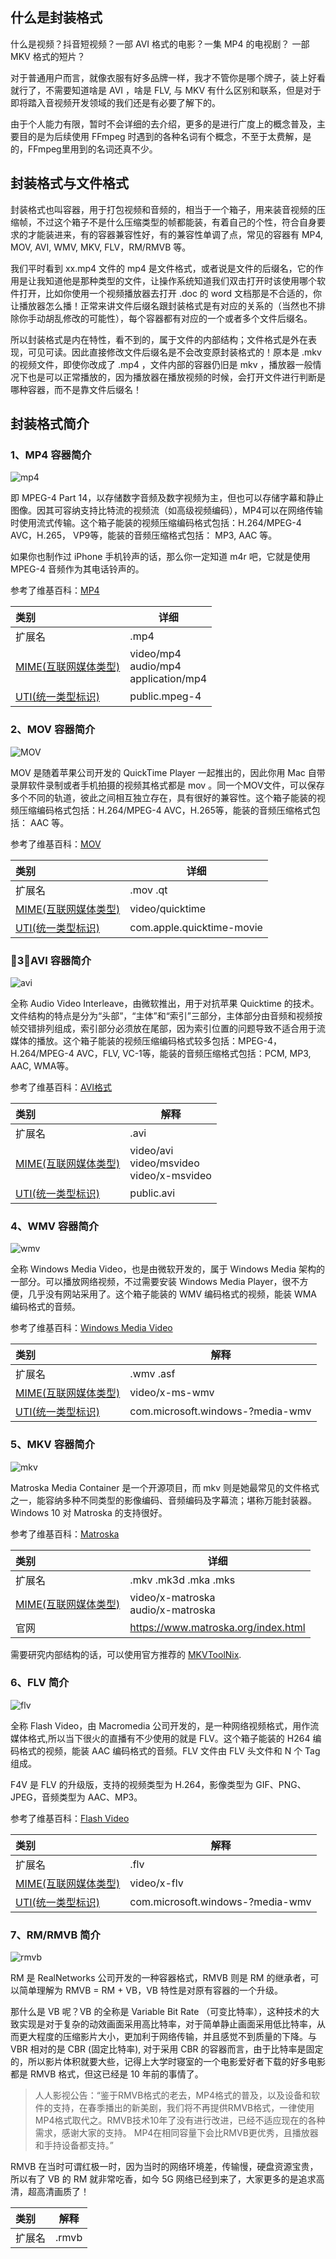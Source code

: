 ## 什么是封装格式

什么是视频？抖音短视频？一部 AVI 格式的电影？一集 MP4 的电视剧？ 一部 MKV 格式的短片？

对于普通用户而言，就像衣服有好多品牌一样，我才不管你是哪个牌子，装上好看就行了，不需要知道啥是 AVI ，啥是 FLV, 与 MKV 有什么区别和联系，但是对于即将踏入音视频开发领域的我们还是有必要了解下的。

由于个人能力有限，暂时不会详细的去介绍，更多的是进行广度上的概念普及，主要目的是为后续使用 FFmpeg 时遇到的各种名词有个概念，不至于太费解，是的，FFmpeg里用到的名词还真不少。

## 封装格式与文件格式

封装格式也叫容器，用于打包视频和音频的，相当于一个箱子，用来装音视频的压缩帧，不过这个箱子不是什么压缩类型的帧都能装，有着自己的个性，符合自身要求的才能装进来，有的容器兼容性好，有的兼容性单调了点，常见的容器有 MP4, MOV, AVI,  WMV, MKV, FLV，RM/RMVB 等。

我们平时看到 xx.mp4 文件的 mp4 是文件格式，或者说是文件的后缀名，它的作用是让我知道他是那种类型的文件，让操作系统知道我们双击打开时该使用哪个软件打开，比如你使用一个视频播放器去打开 .doc 的 word 文档那是不合适的，你让播放器怎么播！正常来讲文件后缀名跟封装格式是有对应的关系的（当然也不排除你手动胡乱修改的可能性），每个容器都有对应的一个或者多个文件后缀名。

所以封装格式是内在特性，看不到的，属于文件的内部结构；文件格式是外在表现，可见可读。因此直接修改文件后缀名是不会改变原封装格式的！原本是 .mkv 的视频文件，即使你改成了 .mp4 ，文件内部的容器仍旧是 mkv ，播放器一般情况下也是可以正常播放的，因为播放器在播放视频的时候，会打开文件进行判断是哪种容器，而不是靠文件后缀名！

## 封装格式简介

### 1、MP4 容器简介

![mp4](imgs/0x01/mp4.png)

即 MPEG-4 Part 14，以存储数字音频及数字视频为主，但也可以存储字幕和静止图像。因其可容纳支持比特流的视频流（如高级视频编码），MP4可以在网络传输时使用流式传输。这个箱子能装的视频压缩编码格式包括：H.264/MPEG-4 AVC，H.265， VP9等，能装的音频压缩格式包括： MP3, AAC 等。

如果你也制作过 iPhone 手机铃声的话，那么你一定知道 m4r 吧，它就是使用 MPEG-4 音频作为其电话铃声的。

参考了维基百科：[MP4](https://zh.wikipedia.org/wiki/MP4)


| 类别                                                         | 详细                                       |
| :----------------------------------------------------------- | ------------------------------------------ |
| 扩展名                                                       | .mp4                                       |
| [MIME(互联网媒体类型)](https://zh.wikipedia.org/wiki/%E4%BA%92%E8%81%94%E7%BD%91%E5%AA%92%E4%BD%93%E7%B1%BB%E5%9E%8B) | video/mp4<br>audio/mp4<br/>application/mp4 |
| [UTI(统一类型标识)](https://developer.apple.com/documentation/avfoundation/avfiletype?language=objc) | public.mpeg-4                              |


### 2、MOV 容器简介

![MOV](imgs/0x01/mov.png)

MOV 是随着苹果公司开发的 QuickTime Player 一起推出的，因此你用 Mac 自带录屏软件录制或者手机拍摄的视频其格式都是 mov 。同一个MOV文件，可以保存多个不同的轨道，彼此之间相互独立存在，具有很好的兼容性。这个箱子能装的视频压缩编码格式包括：H.264/MPEG-4 AVC，H.265等，能装的音频压缩格式包括： AAC 等。

参考了维基百科：[MOV](https://zh.wikipedia.org/wiki/QuickTime)

| 类别                                                         | 详细                      |
| :----------------------------------------------------------- | ------------------------- |
| 扩展名                                                       | .mov .qt                  |
| [MIME(互联网媒体类型)](https://zh.wikipedia.org/wiki/%E4%BA%92%E8%81%94%E7%BD%91%E5%AA%92%E4%BD%93%E7%B1%BB%E5%9E%8B) | video/quicktime           |
| [UTI(统一类型标识)](https://developer.apple.com/documentation/avfoundation/avfiletype?language=objc) | com.apple.quicktime-movie |

### 3、AVI 容器简介

![avi](imgs/0x01/AVI_Ext_icon.png)

全称 Audio Video Interleave，由微软推出，用于对抗苹果 Quicktime 的技术。文件结构的特点是分为“头部”，“主体”和“索引”三部分，主体部分由音频和视频按帧交错排列组成，索引部分必须放在尾部，因为索引位置的问题导致不适合用于流媒体的播放。这个箱子能装的视频压缩编码格式较多包括：MPEG-4，H.264/MPEG-4 AVC，FLV, VC-1等，能装的音频压缩格式包括：PCM, MP3, AAC, WMA等。

参考了维基百科：[AVI格式](https://zh.wikipedia.org/wiki/AVI%E6%A0%BC%E5%BC%8F)


| 类别                                                         | 解释                                          |
| :----------------------------------------------------------- | --------------------------------------------- |
| 扩展名                                                       | .avi                                          |
| [MIME(互联网媒体类型)](https://zh.wikipedia.org/wiki/%E4%BA%92%E8%81%94%E7%BD%91%E5%AA%92%E4%BD%93%E7%B1%BB%E5%9E%8B) | video/avi<br>video/msvideo<br>video/x-msvideo |
| [UTI(统一类型标识)](https://developer.apple.com/documentation/avfoundation/avfiletype?language=objc) | public.avi                                    |


### 4、WMV 容器简介


![wmv](imgs/0x01/wmv.png)

全称 Windows Media Video，也是由微软开发的，属于 Windows Media 架构的一部分。可以播放网络视频，不过需要安装 Windows Media Player，很不方便，几乎没有网站采用了。这个箱子能装的 WMV 编码格式的视频，能装 WMA 编码格式的音频。


参考了维基百科：[Windows Media Video](https://zh.wikipedia.org/wiki/Windows_Media_Video)


| 类别                                                         | 解释                             |
| :----------------------------------------------------------- | -------------------------------- |
| 扩展名                                                       | .wmv .asf                        |
| [MIME(互联网媒体类型)](https://zh.wikipedia.org/wiki/%E4%BA%92%E8%81%94%E7%BD%91%E5%AA%92%E4%BD%93%E7%B1%BB%E5%9E%8B) | video/x-ms-wmv                   |
| [UTI(统一类型标识)](https://developer.apple.com/documentation/avfoundation/avfiletype?language=objc) | com.microsoft.windows-?media-wmv |

### 5、MKV 容器简介

![mkv](imgs/0x01/mkv.png)

Matroska Media Container 是一个开源项目，而 mkv 则是她最常见的文件格式之一，能容纳多种不同类型的影像编码、音频编码及字幕流；堪称万能封装器。Windows 10 对 Matroska 的支持很好。

参考了维基百科：[Matroska](https://zh.wikipedia.org/wiki/Matroska)


| 类别                                                         | 详细                                 |
| :----------------------------------------------------------- | ------------------------------------ |
| 扩展名                                                       | .mkv .mk3d .mka .mks                 |
| [MIME(互联网媒体类型)](https://zh.wikipedia.org/wiki/%E4%BA%92%E8%81%94%E7%BD%91%E5%AA%92%E4%BD%93%E7%B1%BB%E5%9E%8B) | video/x-matroska<br>audio/x-matroska |
| 官网                                                         | https://www.matroska.org/index.html  |

需要研究内部结构的话，可以使用官方推荐的 [MKVToolNix](https://mkvtoolnix.download/macos/).



### 6、FLV 简介

![flv](imgs/0x01/flv.png)

全称 Flash Video，由 Macromedia 公司开发的，是一种网络视频格式，用作流媒体格式,所以当下很火的直播有不少使用的就是 FLV。这个箱子能装的 H264 编码格式的视频，能装 AAC 编码格式的音频。FLV 文件由 FLV 头文件和 N 个 Tag 组成。



F4V 是 FLV 的升级版，支持的视频类型为 H.264，影像类型为 GIF、PNG、JPEG，音频类型为 AAC、MP3。



参考了维基百科：[Flash Video](https://zh.wikipedia.org/wiki/Flash_Video)


| 类别                                                         | 解释                             |
| :----------------------------------------------------------- | -------------------------------- |
| 扩展名                                                        | .flv                             |
| [MIME(互联网媒体类型)](https://zh.wikipedia.org/wiki/%E4%BA%92%E8%81%94%E7%BD%91%E5%AA%92%E4%BD%93%E7%B1%BB%E5%9E%8B) | video/x-flv                      |
| [UTI(统一类型标识)](https://developer.apple.com/documentation/avfoundation/avfiletype?language=objc) | com.microsoft.windows-?media-wmv |

### 7、RM/RMVB 简介

![rmvb](imgs/0x01/rmvb.jpg)

RM 是 RealNetworks 公司开发的一种容器格式，RMVB 则是 RM 的继承者，可以简单理解为 RMVB = RM + VB，VB 特性是对原有容器的一个升级。

那什么是 VB 呢？VB 的全称是 Variable Bit Rate （可变比特率），这种技术的大致实现是对于复杂的动效画面采用高比特率，对于简单静止画面采用低比特率，从而更大程度的压缩影片大小，更加利于网络传输，并且感觉不到质量的下降。与 VBR 相对的是 CBR (固定比特率), 对于采用 CBR 的容器而言，由于比特率是固定的，所以影片体积就要大些，记得上大学时寝室的一个电影爱好者下载的好多电影都是 RMVB 格式，但这已经是 10 年前的事情了。

> 人人影视公告：“鉴于RMVB格式的老去，MP4格式的普及，以及设备和软件的支持，在春季播出的新美剧，我们将不再提供RMVB格式，一律使用MP4格式取代之。RMVB技术10年了没有进行改进，已经不适应现在的各种需求，感谢大家的支持。 MP4在相同容量下会比RMVB更优秀，且播放器和手持设备都支持。”

RMVB 在当时可谓红极一时，因为当时的网络环境差，传输慢，硬盘资源宝贵，所以有了 VB 的 RM 就非常吃香，如今 5G 网络已经到来了，大家更多的是追求高清，超高清画质了！


| 类别   | 解释  |
| :----- | ----- |
| 扩展名 | .rmvb |

